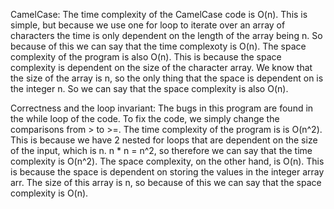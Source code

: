 CamelCase: The time complexity of the CamelCase code is O(n). This is simple, but because we use one for loop to iterate over an array of characters the time is only dependent on the length of the array
being n. So because of this we can say that the time complexoty is O(n). The space complexity of the program is also O(n). This is because the space complexity is dependent on the size of the character array.
We know that the size of the array is n, so the only thing that the space is dependent on is the integer n. So we can say that the space complexity is also O(n).


Correctness and the loop invariant: The bugs in this program are found in the while loop of the code. To fix the code, we simply change the comparisons from > to >=. The time complexity of the program is is O(n^2).
This is because we have 2 nested for loops that are dependent on the size of the input, which is n. n * n = n^2, so therefore we can say that the time complexity is O(n^2). The space complexity, on the other hand, is
O(n). This is because the space is dependent on storing the values in the integer array arr. The size of this array is n, so because of this we can say that the space complexity is O(n).
